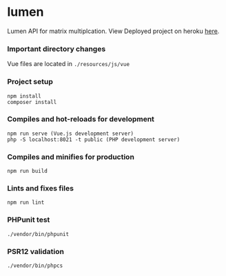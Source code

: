 # lumen
Lumen API for matrix multiplcation.
View Deployed project on heroku [here](https://lumenvueapp.herokuapp.com/).

### Important directory changes

Vue files are located in `./resources/js/vue`

### Project setup
```
npm install
composer install
```

### Compiles and hot-reloads for development
```
npm run serve (Vue.js development server)
php -S localhost:8021 -t public (PHP development server)
```

### Compiles and minifies for production
```
npm run build
```

### Lints and fixes files
```
npm run lint
```

### PHPunit test
```
./vendor/bin/phpunit
```

### PSR12 validation
```
./vendor/bin/phpcs
```